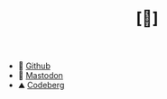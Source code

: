 # <p align="center">[🔻]</p>
 
<br>

- 🐙 [Github](https://github.com/crnobog69)
- 🐘 [Mastodon](https://mastodon.social/@prepungrad)
- ⛰️ [Codeberg](https://codeberg.org/crnobog)
